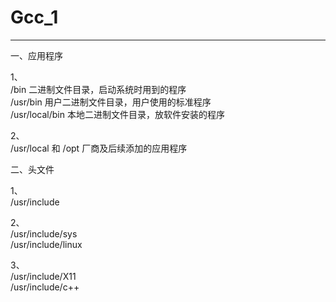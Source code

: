 # Gcc_1
----------------------------------------------------------------------------------------

一、应用程序 

1、  
/bin            二进制文件目录，启动系统时用到的程序  
/usr/bin        用户二进制文件目录，用户使用的标准程序  
/usr/local/bin  本地二进制文件目录，放软件安装的程序  

2、  
/usr/local 和 /opt 厂商及后续添加的应用程序    

二、头文件

1、  
/usr/include

2、  
/usr/include/sys  
/usr/include/linux  

3、  
/usr/include/X11  
/usr/include/c++  
